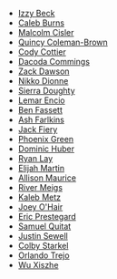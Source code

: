 * [Izzy Beck]()
* [Caleb Burns](https://github.com/gibbyhubby)
* [Malcolm Cisler](https://github.com/DatCancerousBoi)
* [Quincy Coleman-Brown]()
* [Cody Cottier](https://github.com/taxfraud)
* [Dacoda Commings](https://github.com/Daco10)
* [Zack Dawson](https://github.com/TangJunqian)
* [Nikko Dionne](https://github.com/Nikkodionn77)
* [Sierra Doughty]()
* [Lemar Encio]()
* [Ben Fassett]()
* [Ash Farlkins]()
* [Jack Fiery](https://github.com/JMF1011)
* [Phoenix Green]()
* [Dominic Huber]()
* [Ryan Lay](https://github.com/mrclean123)
* [Elijah Martin]()
* [Allison Maurice](https://github.com/allisonmaurice)
* [River Meigs](https://github.com/b3n15)
* [Kaleb Metz]()
* [Joey O'Hair](https://github.com/StudMasterMikey)
* [Eric Prestegard](https://github.com/PrestegardE7)
* [Samuel Quitat]()
* [Justin Sewell](https://github.com/Starfighter36)
* [Colby Starkel](https://github.com/ColbyStarkel)
* [Orlando Trejo](https://github.com/xXOrlandoTrejoXx)
* [Wu Xiszhe](https://github.com/XinzheWu3000)

